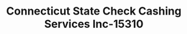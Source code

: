 ---
f_zip-code: 6133
f_state-code: CT
title: Connecticut State Check Cashing Services Inc-15310
f_phone: 860-293-0886
f_city-only: West Hartford
f_address: Po Box 330010 West Hartford
f_location-unique-id: '15310'
slug: connecticut-state-check-cashing-services-inc-15310
updated-on: '2024-05-30T13:46:58.046Z'
created-on: '2024-05-30T13:36:59.803Z'
published-on: '2024-05-30T13:54:32.469Z'
f_city-state: cms/city/west-hartford-ct.md
f_company: cms/company/connecticut-state-check-cashing-services-inc.md
f_state: cms/state/connecticut.md
layout: '[payday-loan].html'
tags: payday-loan
---